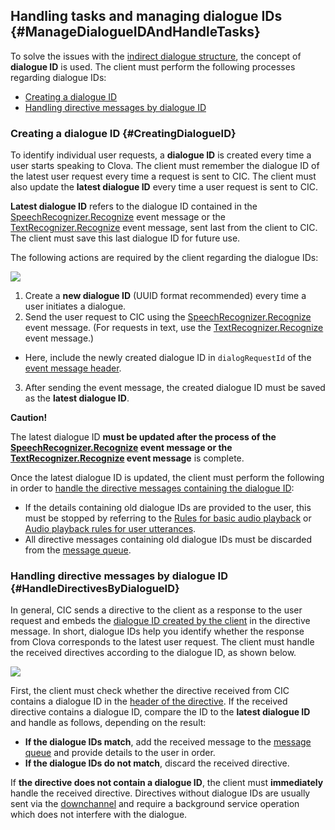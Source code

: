 ## Handling tasks and managing dialogue IDs {#ManageDialogueIDAndHandleTasks}

To solve the issues with the [indirect dialogue structure](/Develop/CIC_Overview.md#IndirectDialogue), the concept of **dialogue ID** is used. The client must perform the following processes regarding dialogue IDs:

* [Creating a dialogue ID](#CreatingDialogueID)
* [Handling directive messages by dialogue ID](#HandleDirectivesByDialogueID)

### Creating a dialogue ID {#CreatingDialogueID}

To identify individual user requests, a **dialogue ID** is created every time a user starts speaking to Clova. The client must remember the dialogue ID of the latest user request every time a request is sent to CIC. The client must also update the **latest dialogue ID** every time a user request is sent to CIC.

**Latest dialogue ID** refers to the dialogue ID contained in the [SpeechRecognizer.Recognize](/Develop/References/CICInterface/SpeechRecognizer.md#Recognize) event message or the [TextRecognizer.Recognize](/Develop/References/CICInterface/TextRecognizer.md#Recognize) event message, sent last from the client to CIC. The client must save this last dialogue ID for future use.

The following actions are required by the client regarding the dialogue IDs:

![](/Develop/Assets/Images/CIC_Dialogue_ID_Creation.svg)

1. Create a **new dialogue ID** (UUID format recommended) every time a user initiates a dialogue.
2. Send the user request to CIC using the [SpeechRecognizer.Recognize](/Develop/References/CICInterface/SpeechRecognizer.md#Recognize) event message. (For requests in text, use the [TextRecognizer.Recognize](/Develop/References/CICInterface/TextRecognizer.md#Recognize) event message.)
  * Here, include the newly created dialogue ID in `dialogRequestId` of the [event message header](/Develop/References/CIC_API.md#Event).
3. After sending the event message, the created dialogue ID must be saved as the **latest dialogue ID**.

<div class="danger">
<p><strong>Caution!</strong></p>
<p>The latest dialogue ID <strong>must be updated after the process of the <a href="/Develop/References/CICInterface/SpeechRecognizer.md#Recognize">SpeechRecognizer.Recognize</a> event message or the <a href="/Develop/References/CICInterface/TextRecognizer.md#Recognize">TextRecognizer.Recognize</a> event message</strong> is complete.</p>
</div>

Once the latest dialogue ID is updated, the client must perform the following in order to [handle the directive messages containing the dialogue ID](#HandleDirectivesByDialogueID):

* If the details containing old dialogue IDs are provided to the user, this must be stopped by referring to the [Rules for basic audio playback](/Design/Audio.md#AudioInterruptionRule) or [Audio playback rules for user utterances](/Design/Audio.md#AudioInterruptionRuleForUserUtterance).
* All directive messages containing old dialogue IDs must be discarded from the [message queue](/Develop/Guides/Interact_with_CIC.md#ManageMessageQ).

### Handling directive messages by dialogue ID {#HandleDirectivesByDialogueID}

In general, CIC sends a directive to the client as a response to the user request and embeds the [dialogue ID created by the client](#CreatingDialogueID) in the directive message. In short, dialogue IDs help you identify whether the response from Clova corresponds to the latest user request. The client must handle the received directives according to the dialogue ID, as shown below.

![](/Develop/Assets/Images/CIC_Handle_Directives_By_Dialogue_ID.svg)

First, the client must check whether the directive received from CIC contains a dialogue ID in the [header of the directive](/Develop/References/CIC_API.md#Directive). If the received directive contains a dialogue ID, compare the ID to the **latest dialogue ID** and handle as follows, depending on the result:

* **If the dialogue IDs match**, add the received message to the [message queue](/Develop/Guides/Interact_with_CIC.md#ManageMessageQ) and provide details to the user in order.
* **If the dialogue IDs do not match**, discard the received directive.

If **the directive does not contain a dialogue ID**, the client must **immediately** handle the received directive. Directives without dialogue IDs are usually sent via the [downchannel](/Develop/References/CIC_API.md#EstablishDownchannel) and require a background service operation which does not interfere with the dialogue.
